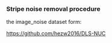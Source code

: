 ### Stripe noise removal procedure

the image_noise dataset form:

https://github.com/hezw2016/DLS-NUC
